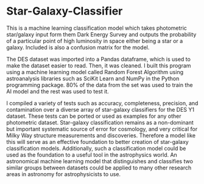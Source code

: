 # Star-Galaxy-Classifier

This is a machine learning classification model which takes photometric star/galaxy input form them Dark Energy Survey and outputs the probability of a particular point of high luminosity in space either being a star or a galaxy. Included is also a confusion matrix for the model.

The DES dataset was imported into a Pandas dataframe, which is used to make the dataset easier to read. Then, it was cleaned. I built this program using a machine learning model called Random Forest Algorithm using astroanalysis libraries such as SciKit Learn and NumPy in the Python programming package. 80% of the data from the set was used to train the AI model and the rest was used to test it.

I compiled a variety of tests such as accuracy, completeness, precision, and contamination over a diverse array of star-galaxy classifiers for the DES Y1 dataset. These tests can be ported or used as examples for any other photometric dataset. Star-galaxy classification remains as a non-dominant but important systematic source of error for cosmology, and very critical for Milky Way structure measurements and discoveries. Therefore a model like this will serve as an effective foundation to better creation of star-galaxy classification models. Additionally, such a classification model could be used as the foundation to a useful tool in the astrophysics world. An astronomical machine learning model that distinguishes and classifies two similar groups between datasets could be applied to many other research areas in astronomy for astrophysicists to use.
